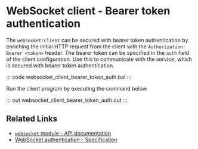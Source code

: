 # WebSocket client - Bearer token authentication

The `websocket:Client` can be secured with bearer token authentication by enriching the initial HTTP request from the client with the `Authorization: Bearer <token>` header. The bearer token can be specified in the `auth` field of the client configuration. Use this to communicate with the service, which is secured with bearer token authentication.

::: code websocket_client_bearer_token_auth.bal :::

Run the client program by executing the command below.

::: out websocket_client_bearer_token_auth.out :::

## Related Links
- [`websocket` module - API documentation](https://lib.ballerina.io/ballerina/websocket/latest)
- [WebSocket authentication - Specification](/spec/websocket/#52-authentication-and-authorization)
